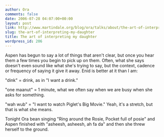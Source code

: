 ```yaml
---
author: Ora
comments: false
date: 2006-07-28 04:07:00+00:00
layout: post
link: http://www.martindale.org/blog/ora/talks/about/the-art-of-interpreting-my-daughter
slug: the-art-of-interpreting-my-daughter
title: The art of interpreting my daughter
wordpress_id: 206
---
```


Aspen has begun to say a lot of things that aren't clear, but once you hear them a few times you begin to pick up on them. Often, what she says doesn't even sound like what she's trying to say, but the context, cadence or frequency of saying it give it away. Enid is better at it than I am:  
  
"dink" = drink, as in "I want a drink."  
  
"one maanut" = 1 minute, what we often say when we are busy when she asks for something.  
  
"wah wub" = "I want to watch Piglet's Big Movie." Yeah, it's a stretch, but that is what she means.  
  
Tonight Ora bean singing "Ring around the Rosie, Pocket full of posie" and Aspen finished with "asheesh, asheesh, ah fa da" and then she threw herself to the ground.
